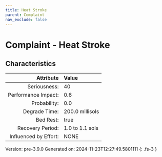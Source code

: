 ```yaml
---
title: Heat Stroke
parent: Complaint
nav_exclude: false
---
```

# Complaint - Heat Stroke

## Characteristics

| Attribute      | Value |
|--------:|:------|
|Seriousness:|40|
|Performance Impact:|0.6|
|Probability:|0.0|
|Degrade Time:|200.0 millisols|
|Bed Rest:|true|
|Recovery Period:|1.0 to 1.1 sols|
|Influenced by Effort:|NONE|
 

Version: pre-3.9.0 Generated on: 2024-11-23T12:27:49.5801111
{: .fs-3 }